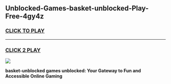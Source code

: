 
## Unblocked-Games-basket-unblocked-Play-Free-4gy4z
<h3>
<a href="https://premium76.site?title=basket-unblocked&ref=20M">CLICK TO PLAY</a></h3>
<hr>

<h3>
<a href="https://premium76.site?title=basket-unblocked&ref=20M">CLICK 2 PLAY</a>
  
</h3>

<a href="https://premium76.site?title=basket-unblocked&ref=19M"><img src="https://clearcache.store/games.png"></a>


**basket-unblocked games unblocked: Your Gateway to Fun and Accessible Online Gaming**
